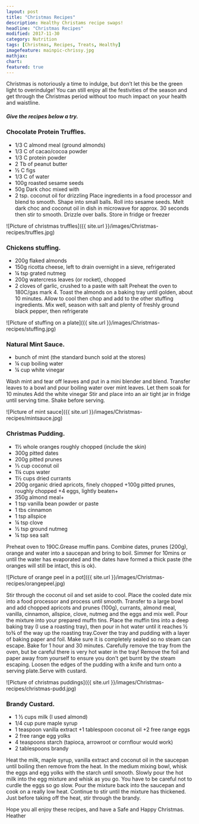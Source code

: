 ```yaml
---
layout: post
title: "Christmas Recipes"
description: Healthy Christams recipe swaps!
headline: "Christmas Recipes"
modified: 2017-11-30
category: Nutrition
tags: [Christmas, Recipes, Treats, Healthy]
imagefeature: mainpic-chrissy.jpg
mathjax: 
chart:
featured: true
---
```


<style>



</style>







Christmas is notoriously a time to indulge, but don’t let this be the green light to overindulge! You can still enjoy all the festivities of the season and get through the Christmas period without too much impact on your health and waistline. 

##### Give the recipes below a try. 


### Chocolate Protein Truffles.

+ 1/3 C almond meal (ground almonds)
+ 1/3 C of cacao/cocoa powder
+ 1/3 C  protein powder
+ 2 Tb of peanut butter
+ ½ C figs
+ 1/3 C of water
+ 100g roasted sesame seeds
+ 50g Dark choc mixed with   
+ 2 tsp. coconut oil for drizzling
Place ingredients in a   food processor and blend to smooth. Shape into small balls. Roll into sesame seeds. Melt dark choc and coconut oil in dish in microwave for approx. 30 seconds then stir to smooth. Drizzle over balls. Store in fridge or freezer

![Picture of christmas truffles]({{ site.url }}/images/Christmas-recipes/truffles.jpg)


### Chickens stuffing. 

+ 200g flaked almonds
+ 150g ricotta cheese, left to drain overnight in a sieve, refrigerated
+ ¼ tsp grated nutmeg
+ 200g watercress leaves (or rocket), chopped
+ 2 cloves of garlic, crushed to a paste with salt
Preheat the oven to 180C/gas mark 4. Toast the almonds on a baking tray until golden, about 10 minutes. Allow to cool then chop and add to the other stuffing ingredients. Mix well, season with salt and plenty of freshly ground black pepper, then refrigerate

![Picture of stuffing on a plate]({{ site.url }}/images/Christmas-recipes/stuffing.jpg)


### Natural  Mint Sauce.

+ bunch of mint (the standard bunch sold at the stores)
+ ¼ cup boiling water
+ ¼ cup white vinegar

Wash mint and tear off leaves and put in a mini blender and blend. Transfer leaves to a bowl and pour boiling water over mint leaves. Let them soak for 10 minutes Add the white vinegar Stir and place into an air tight jar in fridge until serving time. Shake before serving.

![Picture of mint sauce]({{ site.url }}/images/Christmas-recipes/mintsauce.jpg)


### Christmas Pudding.

+ 1½ whole oranges roughly chopped (include the skin)
+ 300g pitted dates
+ 200g pitted prunes
+ ⅓ cup coconut oil
+ 1¼ cups water 
+ 1½ cups dried currants
+ 200g organic dried apricots, finely chopped
+100g pitted prunes, roughly chopped
+4 eggs, lightly beaten+
+ 350g almond meal+
+ 1 tsp vanilla bean powder or paste
+ 1 tbs cinnamon
+ 1 tsp allspice
+ ¼ tsp clove
+ ½ tsp ground nutmeg
+ ¼ tsp sea salt

Preheat oven to 190C.Grease muffin pans. Combine dates, prunes (200g), orange and water into a saucepan and bring to boil.
Simmer for 10mins or until the water has evaporated and the dates have formed a thick paste (the oranges will still be intact, this is ok).

![Picture of orange peel in a pot]({{ site.url }}/images/Christmas-recipes/orangepeel.jpg)

Stir through the coconut oil and set aside to cool.
Place the cooled date mix into a food processor and process until smooth. Transfer to a large bowl and add chopped apricots and prunes (100g), currants, almond meal, vanilla, cinnamon, allspice, clove, nutmeg and the eggs and mix well.
Pour the mixture into your prepared muffn tins. Place the muffin tins into a deep baking tray (I use a roasting tray), then pour in hot water until it reaches ½ to¾ of the way up the roasting tray.Cover the tray and pudding with a layer of baking paper and foil. Make sure it is completely sealed so no steam can escape.
Bake for 1 hour and 30 minutes. Carefully remove the tray from the oven, but be careful there is very hot water in the tray! Remove the foil and paper away from yourself to ensure you don't get burnt by the steam escaping. Loosen the edges of the pudding with a knife and turn onto a serving plate.Serve with custard.

![Picture of christmas puddings]({{ site.url }}/images/Christmas-recipes/christmas-pudd.jpg)

### Brandy Custard.

+ 1 ½ cups milk (I used almond)
+ 1/4 cup pure maple syrup
+ 1 teaspoon vanilla extract
+1 tablespoon coconut oil
+2 free range eggs
+ 2 free range egg yolks
+ 4 teaspoons starch (tapioca, arrowroot or cornflour would work)
+ 2 tablespoons brandy 

Heat the milk, maple syrup, vanilla extract and coconut oil in the saucepan until boiling then remove from the heat.
In the medium mixing bowl, whisk the eggs and egg yolks with the starch until smooth.
Slowly pour the hot milk into the egg mixture and whisk as you go. You have to be careful not to curdle the eggs so go slow.
Pour the mixture back into the saucepan and cook on a really low heat. Continue to stir until the mixture has thickened. Just before taking off the heat, stir through the brandy.

Hope you all enjoy these recipes, and have a Safe and Happy Christmas. Heather
